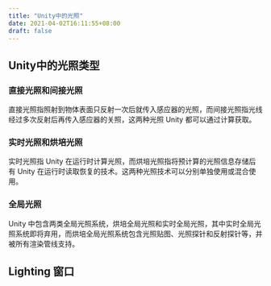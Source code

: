 ```yaml
---
title: "Unity中的光照"
date: 2021-04-02T16:11:55+08:00
draft: false
---
```


## Unity中的光照类型

### 直接光照和间接光照

直接光照指照射到物体表面只反射一次后就传入感应器的光照，而间接光照指光线经过多次反射后再传入感应器的关照，这两种光照 Unity 都可以通过计算获取。

### 实时光照和烘培光照

实时光照指 Unity 在运行时计算光照，而烘培光照指将预计算的光照信息存储后有 Unity 在运行时读取恢复的技术。这两种光照技术可以分别单独使用或混合使用。

### 全局光照

Unity 中包含两类全局光照系统，烘培全局光照和实时全局光照，其中实时全局光照系统即将弃用，而烘培全局光照系统包含光照贴图、光照探针和反射探针等，并被所有渲染管线支持。

## Lighting 窗口


